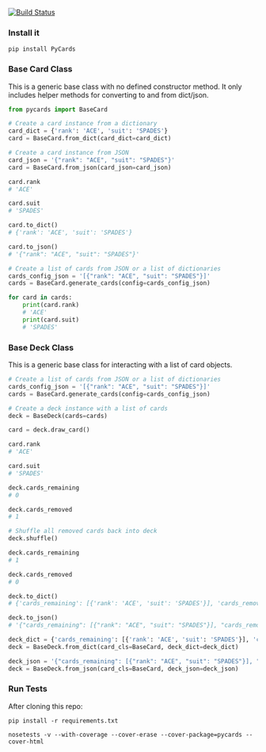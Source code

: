 [![Build Status](https://build.exitcodezero.io/api/badges/projectweekend/PyCards/status.svg)](https://build.exitcodezero.io/projectweekend/PyCards)

### Install it

```
pip install PyCards
```


### Base Card Class
This is a generic base class with no defined constructor method. It only includes helper methods for converting to and from dict/json.

```python
from pycards import BaseCard

# Create a card instance from a dictionary
card_dict = {'rank': 'ACE', 'suit': 'SPADES'}
card = BaseCard.from_dict(card_dict=card_dict)

# Create a card instance from JSON
card_json = '{"rank": "ACE", "suit": "SPADES"}'
card = BaseCard.from_json(card_json=card_json)

card.rank
# 'ACE'

card.suit
# 'SPADES'

card.to_dict()
# {'rank': 'ACE', 'suit': 'SPADES'}

card.to_json()
# '{"rank": "ACE", "suit": "SPADES"}'

# Create a list of cards from JSON or a list of dictionaries
cards_config_json = '[{"rank": "ACE", "suit": "SPADES"}]'
cards = BaseCard.generate_cards(config=cards_config_json)

for card in cards:
    print(card.rank)
    # 'ACE'
    print(card.suit)
    # 'SPADES'
```


### Base Deck Class
This is a generic base class for interacting with a list of card objects.

```python
# Create a list of cards from JSON or a list of dictionaries
cards_config_json = '[{"rank": "ACE", "suit": "SPADES"}]'
cards = BaseCard.generate_cards(config=cards_config_json)

# Create a deck instance with a list of cards
deck = BaseDeck(cards=cards)

card = deck.draw_card()

card.rank
# 'ACE'

card.suit
# 'SPADES'

deck.cards_remaining
# 0

deck.cards_removed
# 1

# Shuffle all removed cards back into deck
deck.shuffle()

deck.cards_remaining
# 1

deck.cards_removed
# 0

deck.to_dict()
# {'cards_remaining': [{'rank': 'ACE', 'suit': 'SPADES'}], 'cards_removed': []}

deck.to_json()
# '{"cards_remaining": [{"rank": "ACE", "suit": "SPADES"}], "cards_removed": []}'

deck_dict = {'cards_remaining': [{'rank': 'ACE', 'suit': 'SPADES'}], 'cards_removed': []}
deck = BaseDeck.from_dict(card_cls=BaseCard, deck_dict=deck_dict)

deck_json = '{"cards_remaining": [{"rank": "ACE", "suit": "SPADES"}], "cards_removed": []}'
deck = BaseDeck.from_json(card_cls=BaseCard, deck_json=deck_json)
```


### Run Tests

After cloning this repo:

```
pip install -r requirements.txt
```

```
nosetests -v --with-coverage --cover-erase --cover-package=pycards --cover-html
```
